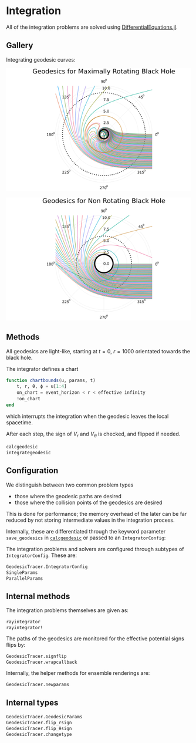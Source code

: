 # Integration

All of the integration problems are solved using [DifferentialEquations.jl](https://diffeq.sciml.ai/stable/).

## Gallery

Integrating geodesic curves:

![maximally_rotating](assets/maximally-rotating.png)

![schwarzschild](assets/non-rotating.png)


## Methods

All geodesics are light-like, starting at $t=0$, $r=1000$ orientated towards the black hole.

The integrator defines a chart 

```julia
function chartbounds(u, params, t)
    t, r, θ, ϕ = u[1:4]
    on_chart = event_horizon < r < effective infinity
    !on_chart
end
```

which interrupts the integration when the geodesic leaves the local spacetime.

After each step, the sign of $V_r$ and $V_\theta$ is checked, and flipped if needed.

```@docs
calcgeodesic
integrategeodesic
```

## Configuration

We distinguish between two common problem types

- those where the geodesic paths are desired
- those where the collision points of the geodesics are desired

This is done for performance; the memory overhead of the later can be far reduced by not storing intermediate values in the integration process.

Internally, these are differentiated through the keyword parameter `save_geodesics` in [`calcgeodesic`](@ref) or passed to an `IntegratorConfig`:

The integration problems and solvers are configured through subtypes of `IntegratorConfig`. These are:

```@docs
GeodesicTracer.IntegratorConfig
SingleParams
ParallelParams
```

## Internal methods

The integration problems themselves are given as:

```@docs
rayintegrator
rayintegrator!
```

The paths of the geodesics are monitored for the effective potential signs flips by:

```@docs 
GeodesicTracer.signflip
GeodesicTracer.wrapcallback
```

Internally, the helper methods for ensemble renderings are:

```@docs
GeodesicTracer.newparams
```

## Internal types

```@docs
GeodesicTracer.GeodesicParams
GeodesicTracer.flip_rsign
GeodesicTracer.flip_θsign
GeodesicTracer.changetype
```
